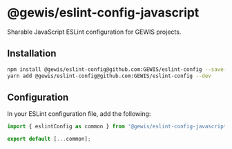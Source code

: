 # @gewis/eslint-config-javascript

Sharable JavaScript ESLint configuration for GEWIS projects.

## Installation

```bash
npm install @gewis/eslint-config@github.com:GEWIS/eslint-config --save-dev
yarn add @gewis/eslint-config@github.com:GEWIS/eslint-config --dev
```

## Configuration

In your ESLint configuration file, add the following:

```javascript
import { eslintConfig as common } from '@gewis/eslint-config-javascript';

export default [...common];
```
